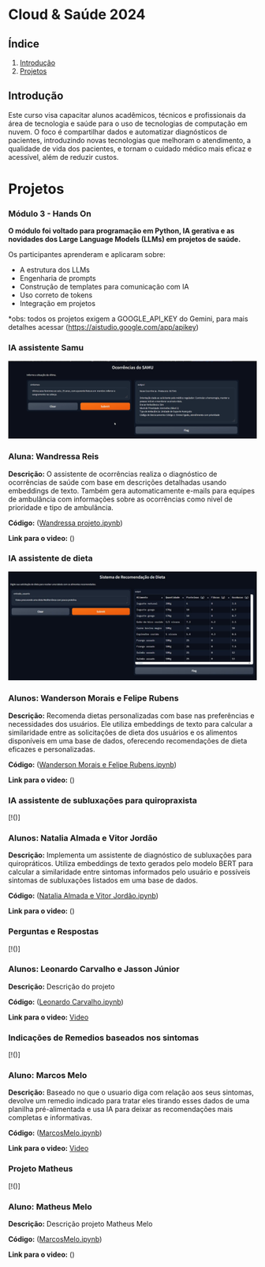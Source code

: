 # Cloud & Saúde 2024

## Índice

1. [Introdução](#introdução)
2. [Projetos](#projetos)

## Introdução

Este curso visa capacitar alunos acadêmicos, técnicos e profissionais da área de tecnologia e saúde para o uso de tecnologias de computação em nuvem. O foco é compartilhar dados e automatizar diagnósticos de pacientes, introduzindo novas tecnologias que melhoram o atendimento, a qualidade de vida dos pacientes, e tornam o cuidado médico mais eficaz e acessível, além de reduzir custos.

# Projetos 
### Módulo 3 - Hands On

**O módulo foi voltado para programação em Python, IA gerativa e as novidades dos Large Language Models (LLMs) em projetos de saúde.**

Os participantes aprenderam e aplicaram sobre:

- A estrutura dos LLMs
- Engenharia de prompts
- Construção de templates para comunicação com IA
- Uso correto de tokens
- Integração em projetos

*obs: todos os projetos exigem a GOOGLE_API_KEY do Gemini, para mais detalhes acessar (https://aistudio.google.com/app/apikey)

### IA assistente Samu

![wandressa-projeto.png](https://github.com/projcloudufrr/turma2024ufrr/blob/main/Projetos%20Modulo%203/Wandressa/wandressa-projeto.png)

### Aluna: Wandressa Reis  

**Descrição:** O assistente de ocorrências realiza o diagnóstico de ocorrências de saúde com base em descrições detalhadas usando embeddings de texto. Também gera automaticamente e-mails para equipes de ambulância com informações sobre as ocorrências como nivel de prioridade e tipo de ambulância. 

**Código:** ([Wandressa projeto.ipynb](https://github.com/projcloudufrr/turma2024ufrr/blob/main/Projetos%20Modulo%203/Wandressa/wandressa_projeto.ipynb))

**Link para o video:** ()

### IA assistente de dieta

![assistente_dieta.jpeg](https://github.com/projcloudufrr/turma2024ufrr/blob/main/Projetos%20Modulo%203/Wanderson%20e%20Felipe/assistente_dieta.jpeg)

### Alunos: Wanderson Morais e Felipe Rubens

**Descrição:** Recomenda dietas personalizadas com base nas preferências e necessidades dos usuários. Ele utiliza embeddings de texto para calcular a similaridade entre as solicitações de dieta dos usuários e os alimentos disponíveis em uma base de dados, oferecendo recomendações de dieta eficazes e personalizadas.

**Código:** ([Wanderson Morais e Felipe Rubens.ipynb](https://github.com/projcloudufrr/turma2024ufrr/blob/main/Projetos%20Modulo%203/Wanderson%20e%20Felipe/Wanderson_e_Felipe_Assistente_de_dieta.ipynb))

**Link para o video:** ()

### IA assistente de subluxações para quiropraxista

[!()]

### Alunos: Natalia Almada e Vitor Jordão

**Descrição:** Implementa um assistente de diagnóstico de subluxações para quiropráticos. Utiliza embeddings de texto gerados pelo modelo BERT para calcular a similaridade entre sintomas informados pelo usuário e possíveis sintomas de subluxações listados em uma base de dados.

**Código:** ([Natalia Almada e Vitor Jordão.ipynb](https://github.com/projcloudufrr/turma2024ufrr/blob/main/Projetos%20Modulo%203/Natalia%20e%20Vitor/natalia_vitor_assistente_luxa%C3%A7%C3%A3o.ipynb))

**Link para o video:** ()

### Perguntas e Respostas

[!()]

### Alunos: Leonardo Carvalho e Jasson Júnior

**Descrição:** Descrição do projeto

**Código:** ([Leonardo Carvalho.ipynb](https://github.com/projcloudufrr/turma2024ufrr/blob/main/Projetos%20Modulo%203/Leonardo%20e%20Jasson/Leonardo_e_Jasson.ipynb))

**Link para o video:** [Video](https://github.com/projcloudufrr/turma2024ufrr/blob/main/Projetos%20Modulo%203/Leonardo%20e%20Jasson/Leonardo%20Carvalho%20Video%20demonstrativo.mp4)

### Indicações de Remedios baseados nos sintomas

[!()]

### Aluno: Marcos Melo

**Descrição:** Baseado no que o usuario diga com relação aos seus sintomas, devolve um remedio indicado para tratar eles tirando esses dados de uma planilha pré-alimentada e usa IA para deixar as recomendações mais completas e informativas.

**Código:** ([MarcosMelo.ipynb](https://github.com/projcloudufrr/turma2024ufrr/blob/main/Projetos%20Modulo%203/Marcos/MarcosMelo.ipynb))

**Link para o video:** [Video]( https://youtu.be/qk2lpom6kgM)

### Projeto Matheus

[!()]

### Aluno: Matheus Melo

**Descrição:** Descrição projeto Matheus Melo

**Código:** ([MarcosMelo.ipynb](https://github.com/projcloudufrr/turma2024ufrr/blob/main/Projetos%20Modulo%203/Matheus/MatheusMelo.ipynb))

**Link para o video:** ()